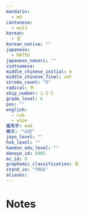 ```yaml
---
mandarin:
  - mǒ
cantonese:
  - mut3
korean:
  - 말
korean_native: ""
japanese:
  - MATSU
japanese_nanori: ""
vietnamese:
middle_chinese_initial: m
middle_chinese_final: uɑt
stroke_count: "8"
radical: 手
skip_number: 1-3-5
grade_level: 6
pos: ""
english:
  - rub
  - wipe
羅馬字: mad
韓文: "\b맏"
joyo_level: ""
hsk_level: ""
hanmun_edu_level: ""
danayo_id: 6065
mc_id: 0
graphemic_classification: 末
stand_in: "TRUE"
aliases:
---
```


# Notes
